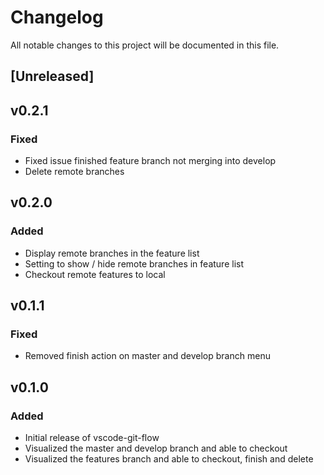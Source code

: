# Changelog
All notable changes to this project will be documented in this file.

## [Unreleased]

## v0.2.1
### Fixed
- Fixed issue finished feature branch not merging into develop
- Delete remote branches

## v0.2.0
### Added
- Display remote branches in the feature list
- Setting to show / hide remote branches in feature list
- Checkout remote features to local

## v0.1.1
### Fixed
- Removed finish action on master and develop branch menu

## v0.1.0
### Added
- Initial release of vscode-git-flow
- Visualized the master and develop branch and able to checkout
- Visualized the features branch and able to checkout, finish and delete